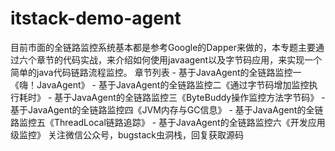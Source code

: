 # itstack-demo-agent
目前市面的全链路监控系统基本都是参考Google的Dapper来做的，本专题主要通过六个章节的代码实战，来介绍如何使用javaagent以及字节码应用，来实现一个简单的java代码链路流程监控。  章节列表  - 基于JavaAgent的全链路监控一《嗨！JavaAgent》  - 基于JavaAgent的全链路监控二《通过字节码增加监控执行耗时》  - 基于JavaAgent的全链路监控三《ByteBuddy操作监控方法字节码》  - 基于JavaAgent的全链路监控四《JVM内存与GC信息》  - 基于JavaAgent的全链路监控五《ThreadLocal链路追踪》  - 基于JavaAgent的全链路监控六《开发应用级监控》  关注微信公众号，bugstack虫洞栈，回复获取源码
